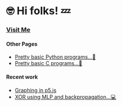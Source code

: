 # 🤓 Hi folks! 💤
   ### [Visit Me](https://www.github.com/l4zy0n3)
#### Other Pages
- [Pretty basic Python programs...🐍](https://l4zy0n3.github.io/Python/)
- [Pretty basic C programs...🌊](https://l4zy0n3.github.io/C/)

#### Recent work
- [Graphing in p5.js](https://github.com/l4zy0n3/ML/tree/master/Waves)  
- [XOR using MLP and backpropagation...💻](https://github.com/l4zy0n3/Python/tree/master/xor)
